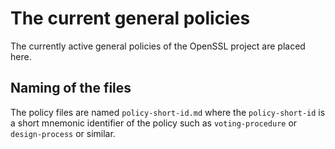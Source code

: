 # The current general policies

The currently active general policies of the OpenSSL project
are placed here.

## Naming of the files

The policy files are named `policy-short-id.md` where the `policy-short-id`
is a short mnemonic identifier of the policy such as `voting-procedure` or
`design-process` or similar.
